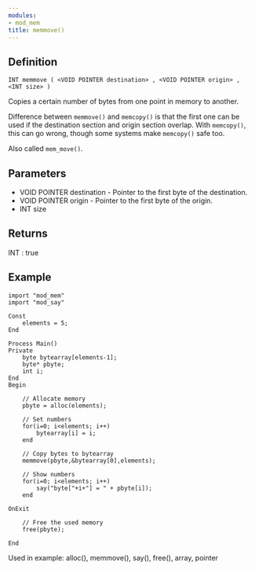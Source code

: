 ```yaml
---
modules:
- mod_mem
title: memmove()
---
```


## Definition

    INT memmove ( <VOID POINTER destination> , <VOID POINTER origin> , <INT size> )

Copies a certain number of bytes from one point in memory to another.

Difference between `memmove()` and `memcopy()` is that the first one can be used if the destination section and origin section overlap. With `memcopy()`, this can go wrong, though some systems make `memcopy()` safe too.

Also called `mem_move()`.

## Parameters

- VOID POINTER destination    - Pointer to the first byte of the destination.
- VOID POINTER origin     - Pointer to the first byte of the origin.
- INT size

## Returns

INT : true

## Example

```
import "mod_mem"
import "mod_say"

Const
    elements = 5;
End

Process Main()
Private
    byte bytearray[elements-1];
    byte* pbyte;
    int i;
End
Begin

    // Allocate memory
    pbyte = alloc(elements);

    // Set numbers
    for(i=0; i<elements; i++)
        bytearray[i] = i;
    end

    // Copy bytes to bytearray
    memmove(pbyte,&bytearray[0],elements);

    // Show numbers
    for(i=0; i<elements; i++)
        say("byte["+i+"] = " + pbyte[i]);
    end

OnExit

    // Free the used memory
    free(pbyte);

End

```

Used in example: alloc(), memmove(), say(), free(), array, pointer
